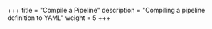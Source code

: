 +++
title = "Compile a Pipeline"
description = "Compiling a pipeline definition to YAML"
weight = 5
+++
